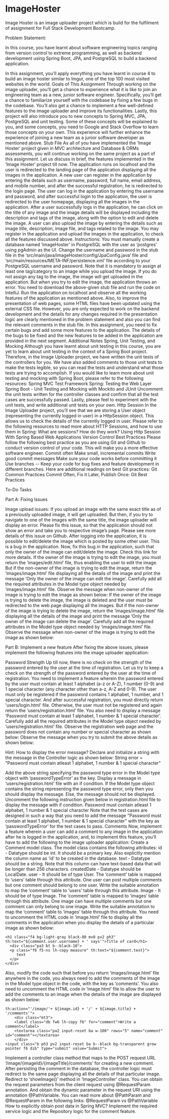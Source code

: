 # ImageHoster
Image Hoster is an image uploader project which is build for the fulfilment of assignment for Full Stack Development Bootcamp.


Problem Statement:

In this course, you have learnt about software engineering topics ranging from version control to extreme programming, as well as backend development using Spring Boot, JPA, and PostgreSQL to build a backend application.

In this assignment, you’ll apply everything you have learnt in course 4 to build an image hoster similar to Imgur, one of the top 100 most visited websites in the world.
Goals of This Assignment Through working on the image uploader, you’ll get a chance to experience what it is like to join an engineering team as a new, junior software engineer. Specifically, you’ll get a chance to familiarize yourself with the codebase by fixing a few bugs in the codebase. You’ll also get a chance to implement a few well-defined features to the image uploader and improve its functionalities. Lastly, this project will also introduce you to new concepts to Spring MVC, JPA, PostgreSQL and unit testing. Some of these concepts will be explained to you, and some concepts, you need to Google and Stack Overflow to learn those concepts on your own. This experience will further enhance the experience of joining a new team as a junior software developer as mentioned above.
Stub File As all of you have implemented the ‘Image Hoster’ project given in MVC architecture and Database & ORMs assessments, you will continue working on the same project as a part of this assignment. Let us discuss in brief, the features implemented in the ‘Image Hoster’ project till now. The application runs on localhost and the user is redirected to the landing page of the application displaying all the images in the application. A new user can register in the application by entering the details such as username, password, full name, email address, and mobile number, and after the successful registration, he is redirected to the login page. The user can log in the application by entering the username and password, and after successful login to the application, the user is redirected to the user homepage, displaying all the images in the application. After a user successfully logs in the application, he can click on the title of any image and the image details will be displayed including the description and tags of the image, along with the option to edit and delete the image. A user can also upload the image by entering the details such as image title, description, image file, and tags related to the image. You may register in the application and upload the images in the application, to check all the features discussed above.
Instructions: You must manually create a database named ‘imageHoster’ in PostgreSQL with the user as ‘postgres’ using pgAdmin as the UI. Change the username and password in the stub file in the ‘src/main/java/imageHoster/config/JpaConfig.java’ file and ‘src/main/resources/META-INF/persistence.xml’ file according to your PostgreSQL username and password. Note that it is mandatory to assign at least one tag/category to an image while you upload the image. If you do not assign any tag to the image, the image will get uploaded in the application. But when you try to edit the image, the application throws an error.
You need to download the above-given stub file and run the code on IntelliJ. Run the application on localhost and observe all the working features of the application as mentioned above. Also, to improve the presentation of web pages, some HTML files have been updated using the external CSS file. However, you are only expected to work on the backend development and the details for any changes required in the presentation logic are clearly mentioned in the problem statement and also you can find the relevant comments in the stub file. In this assignment, you need to fix certain bugs and add some more features to the application. The details of the bugs to be fixed and the new features to be added in the application are provided in the next segment.
Additional Notes Spring, Unit Testing, and Mocking Although you have learnt about unit testing in this course, you are yet to learn about unit testing in the context of a Spring Boot project. Therefore, in the Image Uploader project, we have written the unit tests of the controllers for you. We have also added comments to those unit tests to make the tests legible, so you can read the tests and understand what those tests are trying to accomplish. If you would like to learn more about unit testing and mocking with Spring Boot, please refer to the following resources: Spring MVC Test Framework Spring: Testing the Web Layer Spring Boot - Unit Testing and Mocking with Mockito and JUnit Uncomment the unit tests written for the controller classes and confirm that all the test cases are successfully passed. Lastly, please feel to experiment with the unit tests, and write additional unit tests on your own.
Http Session In the Image Uploader project, you’ll see that we are storing a User object (representing the currently logged in user) in a HttpSession object. This allows us to check the details of the currently logged in user. Please refer to the following resources to read more about HTTP Sessions, and how to use them in Spring: What are sessions? How do they work? Using Http Session With Spring Based Web Applications
Version Control Best Practices Please follow the following best practice as you are using Git and Github to conduct version control of your code. This will make you a more effective software engineer. Commit often Make small, incremental commits Write good commit messages Make sure your code works before committing it Use branches -- Keep your code for bug fixes and feature development in different branches. Here are additional readings on best Git practices: Git Common Practices Commit Often, Fix it Later, Publish Once: Git Best Practices

To-Do Tasks

Part A: Fixing Issues

Image upload issues: If you upload an image with the same exact title as of a previously uploaded image, it will get uploaded. But then, if you try to navigate to one of the images with the same title, the image uploader will display an error. Please fix this issue, so that the application should not show an error and take you to respective image’s page. Please see more details of this issue on Github.
After logging into the application, it is possible to edit/delete the image which is posted by some other user. This is a bug in the application. Now, fix this bug in the application, such that only the owner of the image can edit/delete the image. Check this link for more details. If the owner of the image is trying to edit the image, you must return the ‘images/edit.html’ file, thus enabling the user to edit the image. But if the non-owner of the image is trying to edit the image, return the ‘images/image.html’ file displaying all the details of the image and print the message ‘Only the owner of the image can edit the image’. Carefully add all the required attributes in the Model type object needed by ‘images/image.html’ file. Observe the message when non-owner of the image is trying to edit the image as shown below:
If the owner of the image is trying to delete the image, the image is deleted and the user must be redirected to the web page displaying all the images. But if the non-owner of the image is trying to delete the image, return the ‘images/image.html’ file displaying all the details of the image and print the message ‘Only the owner of the image can delete the image’. Carefully add all the required attributes in the Model type object needed by ‘images/image.html’ file. Observe the message when non-owner of the image is trying to edit the image as shown below:

Part B: Implement a new feature After fixing the above issues, please implement the following features into the image uploader application:

Password Strength Up till now, there is no check on the strength of the password entered by the user at the time of registration. Let us try to keep a check on the strength of the password entered by the user at the time of registration. You need to implement a feature wherein the password entered by the user must contain at least 1 alphabet (a-z or A-Z), 1 number (0-9) and 1 special character (any character other than a-z, A-Z and 0-9). The user must only be registered if the password contains 1 alphabet, 1 number, and 1 special character. And after successful registration, you must directly return 'users/login.html' file. Otherwise, the user must not be registered and again return the ‘users/registration.html’ file. You also need to display a message ‘Password must contain at least 1 alphabet, 1 number & 1 special character’. Carefully add all the required attributes in the Model type object needed by ‘users/registration.html’ file. Observe the registration web page and the password does not contain any number or special character as shown below:
Observe the message when you try to submit the above details as shown below:

Hint: How to display the error message? Declare and initialize a string with the message in the Controller logic as shown below: String error = "Password must contain atleast 1 alphabet, 1 number & 1 special character"

Add the above string specifying the password type error in the Model type object with ‘passwordTypeError’ as the key. Display a message in ‘users/registration.html’ file with an if condition. If the Model type object contains the string representing the password type error, only then you should display the message. Else, the message should not be displayed. Uncomment the following instruction given below in registration.html file to display the message with if condition.
Password must contain atleast 1 alphabet, 1 number & 1 special character
Note that the test cases are designed in such a way that you need to add the message "Password must contain at least 1 alphabet, 1 number & 1 special character" with the key as ‘passwordTypeError’ for the test cases to pass.
Comments Now, implement a feature wherein a user can add a comment to any image in the application after he is logged in the application, and, to implement this feature, you’ll have to add the following to the image uploader application: Create a Comment model class. The model class contains the following attributes: id - Datatype should be int. It should be a primary key. Also explicitly mention the column name as ‘id’ to be created in the database. text - Datatype should be a string. Note that this column can have text-based data that will be longer than 256 characters. createdDate - Datatype should be LocalDate. user - It should be of type User. The ‘comment’ table is mapped to ‘users’ table through this attribute. One user can post multiple comments but one comment should belong to one user. Write the suitable annotation to map the ‘comment’ table to ‘users’ table through this attribute. Image - It should be of type Image. The ‘comment’ table is mapped to ‘images’ table through this attribute. One image can have multiple comments but one comment can only belong to one image. Write the suitable annotation to map the ‘comment’ table to ‘images’ table through this attribute. You need to uncomment the HTML code in ‘image.html’ file to display all the comments in the application when you display the details of a particular image as shown below:

    <h1 class="f4 bg-light-gray black-80 mv0 pv2 ph3" th:text="${comment.user.username} + ' says'">Title of card</h1>
      <div class="pa3 bt b--black-10">
      <p class="f6 f5-ns lh-copy measure" th:text="${comment.text}">
         text
      </p>
    </div>
 
Also, modify the code such that before you return ‘images/image.html’ file anywhere in the code, you always need to add the comments of the image in the Model type object in the code, with the key as ‘comments’. You also need to uncomment the HTML code in ‘image.html’ file to allow the user to add the comments to an image when the details of the image are displayed as shown below:

    th:action="'/image/'+ ${image.id} + '/' + ${image.title} + '/comments'">
        <div class="mt3">
        <label class="db fw6 lh-copy f6" for="comment">Write a comment</label>
        <textarea class="pa2 input-reset ba w-100" rows="5" name="comment" id="comment"></textarea>
        </div>
    <input class="b ph3 pv2 input-reset ba b--black bg-transparent grow pointer f6 dib" type="submit" value="Submit">

Implement a controller class method that maps to the POST request URL ‘/image/{imageId}/{imageTitle}/comments’ for creating a new comment. After persisting the comment in the database, the controller logic must redirect to the same page displaying all the details of that particular image. Redirect to ‘showImage()’ method in ‘ImageController’ class. You can obtain the request parameters from the client request using @RequestParam annotation. And obtain the dynamic parameter in the request URI using the annotation @PathVariable. You can read more about @PathParam and @RequestParam in the following links: @RequestParam vs @PathVariable How to explicitly obtain post data in Spring MVC? Implement the required service logic and the Repository logic for the comment feature.
